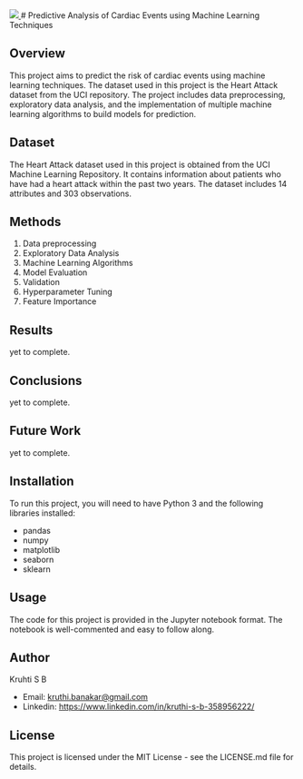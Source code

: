 <a href="https://github.com/kruthi-sb/Cardiac_Events_ML/graphs/contributors">
  <img src="https://contrib.rocks/image?repo=kruthi-sb/Cardiac_Events_ML" />
</a>
# Predictive Analysis of Cardiac Events using Machine Learning Techniques

## Overview
This project aims to predict the risk of cardiac events using machine learning techniques. The dataset used in this project is the Heart Attack dataset from the UCI repository. The project includes data preprocessing, exploratory data analysis, and the implementation of multiple machine learning algorithms to build models for prediction.

## Dataset
The Heart Attack dataset used in this project is obtained from the UCI Machine Learning Repository. It contains information about patients who have had a heart attack within the past two years. The dataset includes 14 attributes and 303 observations.

## Methods
1. Data preprocessing
2. Exploratory Data Analysis
3. Machine Learning Algorithms
4. Model Evaluation
5. Validation
6. Hyperparameter Tuning
7. Feature Importance

## Results
yet to complete.

## Conclusions
yet to complete.

## Future Work
yet to complete.

## Installation
To run this project, you will need to have Python 3 and the following libraries installed:

- pandas
- numpy
- matplotlib
- seaborn
- sklearn

## Usage
The code for this project is provided in the Jupyter notebook format. The notebook is well-commented and easy to follow along.

## Author
Kruhti S B
- Email: kruthi.banakar@gmail.com
- Linkedin: https://www.linkedin.com/in/kruthi-s-b-358956222/

## License
This project is licensed under the MIT License - see the LICENSE.md file for details.
